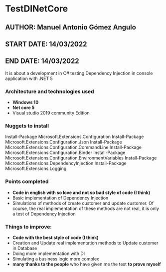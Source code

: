 # TestDINetCore
## AUTHOR: Manuel Antonio Gómez Angulo
## START DATE: 14/03/2022
## END DATE: 14/03/2022

It is about a development in C# testing Dependency Injection in console application with .NET 5

### Architecture and technologies used
* **Windows 10**
* **Net core 5**
* Visual studio 2019 community Edition

### Nuggets to install
Install-Package Microsoft.Extensions.Configuration
Install-Package Microsoft.Extensions.Configuration.Json
Install-Package Microsoft.Extensions.Configuration.CommandLine
Install-Package Microsoft.Extensions.Configuration.Binder
Install-Package Microsoft.Extensions.Configuration.EnvironmentVariables 
Install-Package Microsoft.Extensions.DependencyInjection
Install-Package Microsoft.Extensions.Logging

### Points completed
* **Code in english with so love and not so bad style of code (I think)**
* Basic implementation of Dependency Injection
* Simulations of methods of create customer and update customer. Of course, the real implementation
  of these methods are not real, it is only a test of Dependency Injection
    
### Things to improve:
* **Code with the best style of code (I think)**
* Creation and Update real implementation methods to Update customer in Database
* Doing more implementation with DI
* Simulating a business logic more complex
*  **many thanks to the people** who have given me the test **to prove myself**
